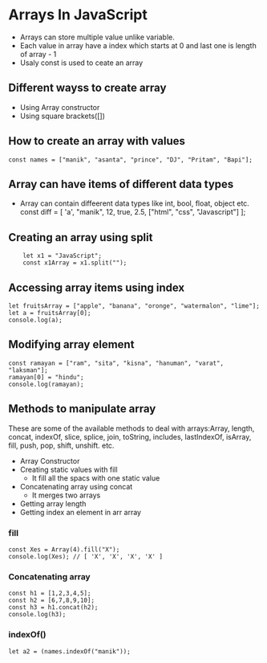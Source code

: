 # Arrays In JavaScript
 - Arrays can store multiple value unlike variable.
 - Each value in array have a index which starts at 0 and last one is length of array - 1
 - Usaly const is used to ceate an array

## Different wayss to create array
 - Using Array constructor
 - Using square brackets([])

 ## How to create an array with values
    const names = ["manik", "asanta", "prince", "DJ", "Pritam", "Bapi"];

## Array can have items of different data types
 - Array can contain diffeerent data types like int, bool, float, object etc.
        const diff = [
            'a',
            "manik",
            12,
            true,
            2.5,
            ["html", "css", "Javascript"]
            ];
## Creating an array using split
        let x1 = "JavaScript";
        const x1Array = x1.split("");

## Accessing array items using index
    let fruitsArray = ["apple", "banana", "oronge", "watermalon", "lime"];
    let a = fruitsArray[0];
    console.log(a);

## Modifying array element
    const ramayan = ["ram", "sita", "kisna", "hanuman", "varat", "laksman"];
    ramayan[0] = "hindu";
    console.log(ramayan);

## Methods to manipulate array
These are some of the available methods to deal with arrays:Array, length, concat, indexOf, slice, splice, join, toString, includes, lastIndexOf, isArray, fill, push, pop, shift, unshift. etc.
 - Array Constructor
 - Creating static values with fill
    - It fill all the spacs with one static value
 - Concatenating array using concat
    - It merges two arrays
- Getting array length
- Getting index an element in arr array

### fill
    const Xes = Array(4).fill("X");
    console.log(Xes); // [ 'X', 'X', 'X', 'X' ]

### Concatenating array
    const h1 = [1,2,3,4,5];
    const h2 = [6,7,8,9,10];
    const h3 = h1.concat(h2);
    console.log(h3);
### indexOf()
    let a2 = (names.indexOf("manik"));